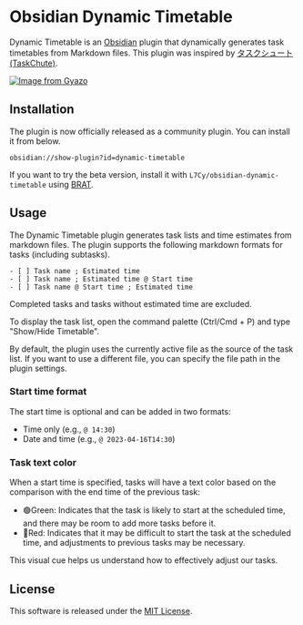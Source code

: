 # Obsidian Dynamic Timetable

Dynamic Timetable is an [Obsidian](https://obsidian.md/) plugin that dynamically generates task timetables from Markdown files. This plugin was inspired by [タスクシュート(TaskChute)](https://cyblog.biz/pro/taskchute2/index2.php).

[![Image from Gyazo](https://i.gyazo.com/8d8e6c74fc01416cd093d13c58632214.png)](https://gyazo.com/8d8e6c74fc01416cd093d13c58632214)

## Installation
The plugin is now officially released as a community plugin. You can install it from below.
```
obsidian://show-plugin?id=dynamic-timetable
```

If you want to try the beta version, install it with `L7Cy/obsidian-dynamic-timetable` using [BRAT](https://github.com/TfTHacker/obsidian42-brat).

## Usage
The Dynamic Timetable plugin generates task lists and time estimates from markdown files. The plugin supports the following markdown formats for tasks (including subtasks).

```
- [ ] Task name ; Estimated time
- [ ] Task name ; Estimated time @ Start time
- [ ] Task name @ Start time ; Estimated time
```
Completed tasks and tasks without estimated time are excluded.

To display the task list, open the command palette (Ctrl/Cmd + P) and type "Show/Hide Timetable".

By default, the plugin uses the currently active file as the source of the task list. If you want to use a different file, you can specify the file path in the plugin settings.

### Start time format
The start time is optional and can be added in two formats:

- Time only (e.g., `@ 14:30`)
- Date and time (e.g., `@ 2023-04-16T14:30`)

### Task text color
When a start time is specified, tasks will have a text color based on the comparison with the end time of the previous task:

- 🟢Green: Indicates that the task is likely to start at the scheduled time, and there may be room to add more tasks before it.
- 🔴Red: Indicates that it may be difficult to start the task at the scheduled time, and adjustments to previous tasks may be necessary.

This visual cue helps us understand how to effectively adjust our tasks.

## License
This software is released under the [MIT License](https://opensource.org/license/mit/).
